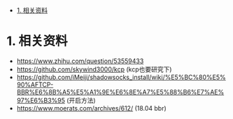 
<!-- TOC -->

- [1. 相关资料](#1-相关资料)

<!-- /TOC -->

# 1. 相关资料

* https://www.zhihu.com/question/53559433
* https://github.com/skywind3000/kcp (kcp也要研究下)
* https://github.com/iMeiji/shadowsocks_install/wiki/%E5%BC%80%E5%90%AFTCP-BBR%E6%8B%A5%E5%A1%9E%E6%8E%A7%E5%88%B6%E7%AE%97%E6%B3%95 (开启方法)
* https://www.moerats.com/archives/612/ (18.04 bbr)
  